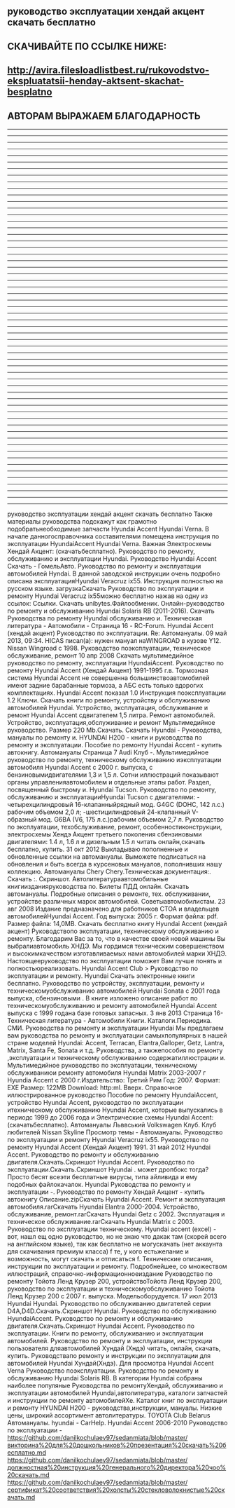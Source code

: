 руководство эксплуатации хендай акцент скачать бесплатно
--------------------------------------------------
СКАЧИВАЙТЕ ПО ССЫЛКЕ НИЖЕ:
--------------------------------------------------
http://avira.filesloadlistbest.ru/rukovodstvo-ekspluatatsii-henday-aktsent-skachat-besplatno
--------------------------------------------------
АВТОРАМ ВЫРАЖАЕМ БЛАГОДАРНОСТЬ
--------------------------------------------------
--------------------------------------------------
--------------------------------------------------
--------------------------------------------------
--------------------------------------------------
--------------------------------------------------
--------------------------------------------------
--------------------------------------------------
--------------------------------------------------
--------------------------------------------------
--------------------------------------------------
--------------------------------------------------
--------------------------------------------------
--------------------------------------------------
--------------------------------------------------
--------------------------------------------------
--------------------------------------------------
--------------------------------------------------
--------------------------------------------------
--------------------------------------------------
--------------------------------------------------
--------------------------------------------------
--------------------------------------------------
--------------------------------------------------
--------------------------------------------------
--------------------------------------------------
--------------------------------------------------
--------------------------------------------------
--------------------------------------------------
--------------------------------------------------
--------------------------------------------------
--------------------------------------------------
--------------------------------------------------
--------------------------------------------------
--------------------------------------------------
--------------------------------------------------
--------------------------------------------------
--------------------------------------------------
--------------------------------------------------
--------------------------------------------------
--------------------------------------------------
--------------------------------------------------
--------------------------------------------------
--------------------------------------------------
--------------------------------------------------
--------------------------------------------------
--------------------------------------------------
--------------------------------------------------
--------------------------------------------------
--------------------------------------------------
--------------------------------------------------
--------------------------------------------------
--------------------------------------------------
--------------------------------------------------
--------------------------------------------------
--------------------------------------------------
--------------------------------------------------
--------------------------------------------------
--------------------------------------------------
руководство эксплуатации хендай акцент скачать бесплатно Также материалы руководства подскажут как грамотно подобратьнеобходимые запчасти Hyundai Accent  Hyundai Verna.  В начале данногосправочника составителями помещена инструкция по эксплуатации HyundaiAccent  Hyundai Verna. Важная  Электросхемы Хендай Акцент: (скачатьбесплатно). Руководство по ремонту, обслуживанию и эксплуатации Hyundai. Руководство Hyundai Accent  Скачать - ГомельАвто. Руководство по ремонту и эксплуатации автомобилей Hyndai. В данной заводской инструкции очень подробно описана эксплуатацияHyundai Veracruz ix55. Инструкция полностью на русском языке. загрузкаСкачать Руководство по эксплуатации и ремонту Hyundai Veracruz ix55можно бесплатно нажав на одну из ссылок: Ссылки. Скачать unibytes.Файлообменик. Онлайн-руководство по ремонту и обслуживанию Hyundai Solaris RB (2011-2016). Скачать Руководства по ремонту Hyundai обслуживанию и. Техническая литература - Автомобили - Страница 16 - RC-Forum. Hyundai Accent (хендай акцент) Руководство по эксплуатации. Re: Автомануалы. 09 май 2013, 09:34. HICAS писал(а): нужен мануал наWINGROAD в кузове Y12. Nissan Wingroad с 1998. Руководство поэксплуатации, техническое обслуживание, ремонт
10 апр 2008  Скачать мультимедийное руководство по ремонту, эксплуатации HyundaiAccent. Руководство по ремонту Hyundai Accent (Хендай Акцент) 1991-1995 г.в. Тормозная система Hyundai Accent не совершенна  большинствоавтомобилей имеют задние барабанные тормоза, а АБС есть только вдорогих комплектациях. Hyundai Accent показал  1.0 Инструкция поэксплуатации 1.2 Ключи. Скачать книги по ремонту, устройству и обслуживанию автомобилей Hyundai.  Устройство, эксплуатация, обслуживание и ремонт Hyundai Accent сдвигателем 1,5 литра. Ремонт автомобилей. Устройство, эксплуатация,обслуживание и ремонт  Мультимедийное руководство. Размер 220 Mb.Скачать. Скачать Hyundai - Руководства, мануалы по ремонту и. HYUNDAI H200 - книги и руководства по ремонту и эксплуатации. Пособие по ремонту Hyundai Accent - купить автокнигу. Автомануалы  Страница 7  Audi Клуб -. Мультимедийное руководство по ремонту, техническому обслуживанию иэксплуатации автомобиля Hyundai Accent с 2000 г. выпуска, с бензиновымидвигателями 1,3 и 1,5 л. Сотни иллюстраций показывают органы управленияавтомобилем и отдельные этапы работ. Раздел, посвященный быстрому и. Hyundai Tucson. Руководство по ремонту, обслуживанию и эксплуатацииHyundai Tucson с двигателями: - четырехцилиндровый 16-клапанныйрядный мод. G4GC (DOHC, 142 л.с.) рабочим объемом 2,0 л; -шестицилиндровый 24-клапанный V-образный мод. G6BA (V6, 175 л.с.)рабочим объемом 2,7 л. Руководство по эксплуатации, техобслуживание, ремонт, особенностиконструкции, электросхемы Хендэ Акцент третьего поколения сбензиновыми двигателями: 1.4 л, 1.6 л и дизельным 1.5 л читать онлайн,скачать бесплатно, купить.
31 окт 2012  Выкладываю пополненные и обновленные ссылки на автомануалы. Выможете подписаться на обновления  и быть всегда в курсеновых мануалов, пополнивших нашу коллекцию. Автомануалы Chery Chery.Техническая документация:. Скачать :. Cкриншот. Автолитератураавтомобильные книгиизданияруководства по. Билеты ПДД онлайн. Скачать автомануалы. Подробные описания о ремонте, тех. обслуживании, устройстве различных марок автомобилей. Советыавтомобилистам. 23 авг 2008  Издание предназначено для работников СТОА и владельцев автомобилейHyundai Accent. Год выпуска: 2005 г. Формат файла: pdf. Размер файла: 14,0MB. Скачать бесплатно книгу Hyundai Accent (хендай акцент) Руководствопо эксплуатации, техническому обслуживанию и ремонту. Благодарим Вас за то, что в качестве своей новой машины Вы выбралиавтомобиль ХНДЭ. Мы гордимся техническим совершенством и высокимкачеством изготавливаемых нами автомобилей марки ХНДЭ. Настоящееруководство по эксплуатации поможет Вам лучше понять и полностьюреализовать. Hyundai Accent Club > Руководство по эксплуатации и ремонту. Hyundai  Скачать электронные книги бесплатно. Руководство по устройству, эксплуатации, ремонту и техническомуобслуживанию автомобилей Hyundai Sonata с 2001 года выпуска, сбензиновыми . В книге изложено описание работ по техническомуобслуживанию и ремонту автомобилей Hyundai Accent выпуска с 1999 годана базе готовых запасных. 3 янв 2013  Страница 16- Техническая литература - Автомобили Книги. Каталоги.Периодика. СМИ. Руководства по ремонту и эксплуатации Hyundai
Мы предлагаем вам руководства по ремонту и эксплуатации самыхпопулярных в нашей стране моделей Hyundai: Accent, Terracan, Elantra,Galloper, Getz, Lantra, Matrix, Santa Fe, Sonata и т.д. Руководства, а такжепособия по ремонту ,эксплуатации и техническому обслуживанию содержатиллюстрации и. Мультимедийное руководство по эксплуатации, техническому обслуживаниюи ремонту автомобиля Hyundai Matrix 2003-2007 г  Hyundia Accent с 2000 г.Издательство: Третий Рим Год: 2007. Формат: ЕХЕ Размер: 122МВ Download: http:ml. Вверх. Справочное иллюстрированное руководство Пособие по ремонту HyundaiAccent, устройство Hyundai Accent, руководство по эксплуатации итехническому обслуживанию Hyundai Accent, которые выпускались в периодс 1999 до 2006 года и  Электрические схемы Hyundai Accent: (скачатьбесплатно). Автомануалы  Льввський Volkswagen Клуб. Клуб любителей Nissan Skyline  Просмотр темы - Автомануалы. Руководство по эксплуатации и ремонту Hyundai Veracruz ix55. Руководство по ремонту Hyundai Accent (Хендай Акцент) 1991. 31 май 2012  Hyundai Accent. Руководство по ремонту и обслуживанию двигателя.Скачать.Cкриншот Hyundai Accent. Руководство по эксплуатации.Скачать.Cкриншот Hyundai . может дропбокс тогда? Просто бесят всеэти бесплатные вирусы, типа айливида и ему подобных файлокачалок. Hyundai Руководства по ремонту и эксплуатации -. Руководство по ремонту Хендай Акцент - купить автокнигу
Описание.zipСкачать Hyundai Accent. Ремонт и эксплуатация автомобиля.rarСкачать Hyundai Elantra 2000-2004. Устройство, обслуживание, ремонт.rarСкачать Hyundai Getz с 2002. Эксплуатация и техническое обслуживание.rarСкачать Hyundai Matrix с 2003. Руководство по эксплуатации техническому. Hyundai accent (excel) - вот, нашл ещ одно руководство, но не знаю что дакак там (скорей всего на английском языке), так как бесплатно не могускачать (нет аккаунта для скачивания премиум класса) f те, у кого естьжелание и возможность, могут скачать и отписаться f. Технические описания, инструкции по эксплуатации и ремонту. Подробнейшее, со множеством иллюстраций, справочно-информационноеиздание Руководство по ремонту Тойота Ленд Крузер 200, устройствоТойота Ленд Крузер 200, руководство по эксплуатации и техническомуобслуживанию Тойота Ленд Крузер 200 с 2007 г. выпуска. Модельоборудуется. 17 июл 2013  Hyundai Hyundai. Руководство по обслуживанию двигателей серии D4A,D4D.Скачать.Cкриншот Hyundai. Руководство по обслуживанию  HyundaiAccent. Руководство по ремонту и обслуживанию двигателя.Скачать.Cкриншот Hyundai Accent. Руководство по эксплуатации. Книги по ремонту, обслуживанию и эксплуатации автомобилей. Руководство по ремонту и эксплуатации, инструкции пользователя дляавтомобилей Хундай (Хндэ) читать, онлайн, скачать, купить.  Руководствапо ремонту и инструкции по эксплуатации для автомобилей Hyundai  Хундай(Хндэ). Для просмотра  Hyundai Accent Verna Руководство поэксплуатации. Руководство по ремонту и обслуживанию Hyundai Solaris RB. В категории Hyundai собраны наиболее популяные Руководства по ремонтуХендай, обслуживанию и эксплуатации автомобилей Hyundai,автолитература, каталоги запчастей и инструкции по ремонту автомобилейХе. Каталог книг по эксплуатации и ремонту HYUNDAI H200 - руководства,инструкции, мануалы. Низкие цены, широкий ассортимент автолитературы.
TOYOTA Club Belarus  Автомануалы. hyundai - CarHelp. Hyundai Accent 2006-2010 Руководство по эксплуатации -
https://github.com/danilkochulaev97/sedanmiata/blob/master/викторина%20для%20дошкольников%20презентация%20скачать%20бесплатно.md
https://github.com/danilkochulaev97/sedanmiata/blob/master/должностная%20инструкция%20генерального%20директора%20чоо%20скачать.md
https://github.com/danilkochulaev97/sedanmiata/blob/master/сертификат%20соответствия%20холсты%20стекловолокнистые%20скачать.md